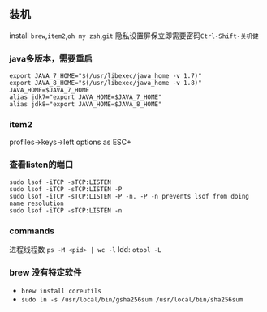 ## 装机
install `brew`,`item2`,`oh my zsh`,`git`
隐私设置屏保立即需要密码`Ctrl-Shift-关机健`

### java多版本，需要重启
```
export JAVA_7_HOME="$(/usr/libexec/java_home -v 1.7)"
export JAVA_8_HOME="$(/usr/libexec/java_home -v 1.8)"
JAVA_HOME=$JAVA_7_HOME
alias jdk7="export JAVA_HOME=$JAVA_7_HOME"
alias jdk8="export JAVA_HOME=$JAVA_8_HOME"
```

### item2
profiles->keys->left options as ESC+

### 查看listen的端口
```
sudo lsof -iTCP -sTCP:LISTEN
sudo lsof -iTCP -sTCP:LISTEN -P 
sudo lsof -iTCP -sTCP:LISTEN -P -n. -P -n prevents lsof from doing name resolution
sudo lsof -iTCP -sTCP:LISTEN -n
```

### commands
进程线程数 `ps -M <pid> | wc -l`
ldd: `otool -L`

### brew 没有特定软件
- `brew install coreutils`
- `sudo ln -s /usr/local/bin/gsha256sum /usr/local/bin/sha256sum`